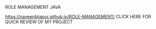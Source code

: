 ROLE MANAGEMENT
JAVA

 https://naveenbijapur.github.io/ROLE-MANAGEMENT/ CLICK HERE FOR QUICK REVIEW OF MY PROJECT
